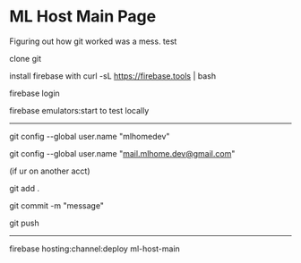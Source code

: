 # ML Host Main Page

Figuring out how git worked was a mess.
test

clone git 

install firebase with curl -sL https://firebase.tools | bash

firebase login 

firebase emulators:start to test locally

---

git config --global user.name "mlhomedev"

git config --global user.name "mail.mlhome.dev@gmail.com"

(if ur on another acct)

git add .

git commit -m "message"

git push

---

firebase hosting:channel:deploy ml-host-main
